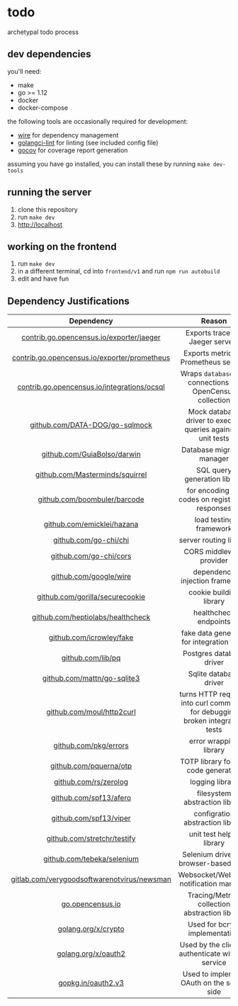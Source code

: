 # todo

archetypal todo process

## dev dependencies

you'll need:

- make
- go >= 1.12
- docker
- docker-compose

the following tools are occasionally required for development:

- [wire](https://github.com/google/wire) for dependency management
- [golangci-lint](https://github.com/golangci/golangci-lint) for linting (see included config file)
- [gocov](https://github.com/axw/gocov) for coverage report generation

assuming you have go installed, you can install these by running `make dev-tools`

## running the server

1. clone this repository
2. run `make dev`
3. [http://localhost](http://localhost)

## working on the frontend

1. run `make dev`
2. in a different terminal, cd into `frontend/v1` and run `npm run autobuild`
3. edit and have fun

[//]: # (BEGIN GENERATED BY JUDY)
[//]: # (78b407c22ebf4805839eb7c3555bb463c146190f947da369c9bba66cd60d4f82986e1d05c9f6391877ecfc10c995d57e95b1990041ba9d5d6d891ff1af850d54)

## Dependency Justifications

| Dependency | Reason |
|:-:|:-:|
| <!-- BEGIN DEP PATH --> [contrib.go.opencensus.io/exporter/jaeger](https://contrib.go.opencensus.io/exporter/jaeger) <!-- END DEP PATH --> | <!-- BEGIN DEP REASON --> Exports traces to Jaeger servers <!-- END DEP REASON --> |
| <!-- BEGIN DEP PATH --> [contrib.go.opencensus.io/exporter/prometheus](https://contrib.go.opencensus.io/exporter/prometheus) <!-- END DEP PATH --> | <!-- BEGIN DEP REASON --> Exports metrics to Prometheus servers <!-- END DEP REASON --> |
| <!-- BEGIN DEP PATH --> [contrib.go.opencensus.io/integrations/ocsql](https://contrib.go.opencensus.io/integrations/ocsql) <!-- END DEP PATH --> | <!-- BEGIN DEP REASON --> Wraps `database/sql` connections for OpenCensus collection <!-- END DEP REASON --> |
| <!-- BEGIN DEP PATH --> [github.com/DATA-DOG/go-sqlmock](https://github.com/DATA-DOG/go-sqlmock) <!-- END DEP PATH --> | <!-- BEGIN DEP REASON --> Mock database driver to execute queries against in unit tests <!-- END DEP REASON --> |
| <!-- BEGIN DEP PATH --> [github.com/GuiaBolso/darwin](https://github.com/GuiaBolso/darwin) <!-- END DEP PATH --> | <!-- BEGIN DEP REASON --> Database migration manager <!-- END DEP REASON --> |
| <!-- BEGIN DEP PATH --> [github.com/Masterminds/squirrel](https://github.com/Masterminds/squirrel) <!-- END DEP PATH --> | <!-- BEGIN DEP REASON --> SQL query generation library <!-- END DEP REASON --> |
| <!-- BEGIN DEP PATH --> [github.com/boombuler/barcode](https://github.com/boombuler/barcode) <!-- END DEP PATH --> | <!-- BEGIN DEP REASON --> for encoding QR codes on registration responses <!-- END DEP REASON --> |
| <!-- BEGIN DEP PATH --> [github.com/emicklei/hazana](https://github.com/emicklei/hazana) <!-- END DEP PATH --> | <!-- BEGIN DEP REASON --> load testing framework <!-- END DEP REASON --> |
| <!-- BEGIN DEP PATH --> [github.com/go-chi/chi](https://github.com/go-chi/chi) <!-- END DEP PATH --> | <!-- BEGIN DEP REASON --> server routing library <!-- END DEP REASON --> |
| <!-- BEGIN DEP PATH --> [github.com/go-chi/cors](https://github.com/go-chi/cors) <!-- END DEP PATH --> | <!-- BEGIN DEP REASON --> CORS middleware provider <!-- END DEP REASON --> |
| <!-- BEGIN DEP PATH --> [github.com/google/wire](https://github.com/google/wire) <!-- END DEP PATH --> | <!-- BEGIN DEP REASON --> dependency injection framework <!-- END DEP REASON --> |
| <!-- BEGIN DEP PATH --> [github.com/gorilla/securecookie](https://github.com/gorilla/securecookie) <!-- END DEP PATH --> | <!-- BEGIN DEP REASON --> cookie building library <!-- END DEP REASON --> |
| <!-- BEGIN DEP PATH --> [github.com/heptiolabs/healthcheck](https://github.com/heptiolabs/healthcheck) <!-- END DEP PATH --> | <!-- BEGIN DEP REASON --> healthcheck endpoints <!-- END DEP REASON --> |
| <!-- BEGIN DEP PATH --> [github.com/icrowley/fake](https://github.com/icrowley/fake) <!-- END DEP PATH --> | <!-- BEGIN DEP REASON --> fake data generator for integration tests <!-- END DEP REASON --> |
| <!-- BEGIN DEP PATH --> [github.com/lib/pq](https://github.com/lib/pq) <!-- END DEP PATH --> | <!-- BEGIN DEP REASON --> Postgres database driver <!-- END DEP REASON --> |
| <!-- BEGIN DEP PATH --> [github.com/mattn/go-sqlite3](https://github.com/mattn/go-sqlite3) <!-- END DEP PATH --> | <!-- BEGIN DEP REASON --> Sqlite database driver <!-- END DEP REASON --> |
| <!-- BEGIN DEP PATH --> [github.com/moul/http2curl](https://github.com/moul/http2curl) <!-- END DEP PATH --> | <!-- BEGIN DEP REASON --> turns HTTP requests into curl commands for debugging broken integration tests <!-- END DEP REASON --> |
| <!-- BEGIN DEP PATH --> [github.com/pkg/errors](https://github.com/pkg/errors) <!-- END DEP PATH --> | <!-- BEGIN DEP REASON --> error wrapping library <!-- END DEP REASON --> |
| <!-- BEGIN DEP PATH --> [github.com/pquerna/otp](https://github.com/pquerna/otp) <!-- END DEP PATH --> | <!-- BEGIN DEP REASON --> TOTP library for 2FA code generation <!-- END DEP REASON --> |
| <!-- BEGIN DEP PATH --> [github.com/rs/zerolog](https://github.com/rs/zerolog) <!-- END DEP PATH --> | <!-- BEGIN DEP REASON --> logging library <!-- END DEP REASON --> |
| <!-- BEGIN DEP PATH --> [github.com/spf13/afero](https://github.com/spf13/afero) <!-- END DEP PATH --> | <!-- BEGIN DEP REASON --> filesystem abstraction library <!-- END DEP REASON --> |
| <!-- BEGIN DEP PATH --> [github.com/spf13/viper](https://github.com/spf13/viper) <!-- END DEP PATH --> | <!-- BEGIN DEP REASON --> configration abstraction library <!-- END DEP REASON --> |
| <!-- BEGIN DEP PATH --> [github.com/stretchr/testify](https://github.com/stretchr/testify) <!-- END DEP PATH --> | <!-- BEGIN DEP REASON --> unit test helper library <!-- END DEP REASON --> |
| <!-- BEGIN DEP PATH --> [github.com/tebeka/selenium](https://github.com/tebeka/selenium) <!-- END DEP PATH --> | <!-- BEGIN DEP REASON --> Selenium driver for browser-based tests <!-- END DEP REASON --> |
| <!-- BEGIN DEP PATH --> [gitlab.com/verygoodsoftwarenotvirus/newsman](https://gitlab.com/verygoodsoftwarenotvirus/newsman) <!-- END DEP PATH --> | <!-- BEGIN DEP REASON --> Websocket/Webhook notification manager <!-- END DEP REASON --> |
| <!-- BEGIN DEP PATH --> [go.opencensus.io](https://go.opencensus.io) <!-- END DEP PATH --> | <!-- BEGIN DEP REASON --> Tracing/Metrics collection abstraction library <!-- END DEP REASON --> |
| <!-- BEGIN DEP PATH --> [golang.org/x/crypto](https://golang.org/x/crypto) <!-- END DEP PATH --> | <!-- BEGIN DEP REASON --> Used for bcrypt implementation <!-- END DEP REASON --> |
| <!-- BEGIN DEP PATH --> [golang.org/x/oauth2](https://golang.org/x/oauth2) <!-- END DEP PATH --> | <!-- BEGIN DEP REASON --> Used by the client to authenticate with the service <!-- END DEP REASON --> |
| <!-- BEGIN DEP PATH --> [gopkg.in/oauth2.v3](https://gopkg.in/oauth2.v3) <!-- END DEP PATH --> | <!-- BEGIN DEP REASON --> Used to implement OAuth on the server side <!-- END DEP REASON --> |

[//]: # (END GENERATED BY JUDY)

